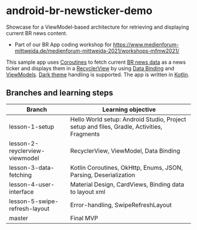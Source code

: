 # android-br-newsticker-demo
Showcase for a ViewModel-based architecture for retrieving and displaying current BR news content.
- Part of our BR App coding workshop for https://www.medienforum-mittweida.de/medienforum-mittweida-2021/workshops-mfmw2021/

This sample app uses [Coroutines](https://kotlinlang.org/docs/coroutines-overview.html) to fetch current [BR news data](https://br.de/nachrichten) as a news ticker and displays them in a [RecyclerView](https://developer.android.com/guide/topics/ui/layout/recyclerview) by using [Data Binding](https://developer.android.com/topic/libraries/view-binding) and [ViewModels](https://developer.android.com/topic/libraries/architecture/viewmodel). [Dark theme](https://developer.android.com/guide/topics/ui/look-and-feel/darktheme) handling is supported. The app is written in [Kotlin](https://developer.android.com/kotlin).


## Branches and learning steps
| Branch  | Learning objective |
| ------------- | ------------- |
| lesson-1-setup  | Hello World setup: Android Studio, Project setup and files, Gradle, Activities, Fragments  |
| lesson-2-reyclerview-viewmodel  | RecyclerView, ViewModel, Data Binding  |
| lesson-3-data-fetching  | Kotlin Coroutines, OkHttp, Enums, JSON, Parsing, Deserialization |
| lesson-4-user-interface  | Material Design, CardViews, Binding data to layout xml |
| lesson-5-swipe-refresh-layout  | Error-handling, SwipeRefreshLayout  |
| master |Final MVP |
